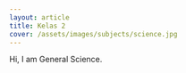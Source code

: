 ```yaml
---
layout: article
title: Kelas 2
cover: /assets/images/subjects/science.jpg
---
```


Hi, I am General Science.
